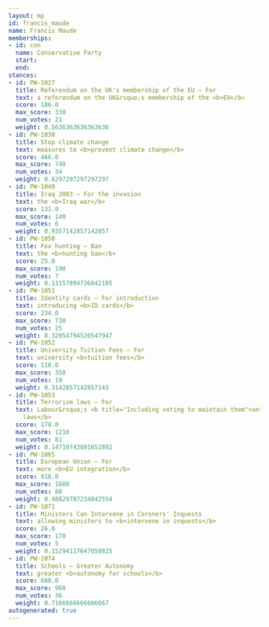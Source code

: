 ```yaml
---
layout: mp
id: francis_maude
name: Francis Maude
memberships:
- id: con
  name: Conservative Party
  start: 
  end: 
stances:
- id: PW-1027
  title: Referendum on the UK's membership of the EU — For
  text: a referendum on the UK&rsquo;s membership of the <b>EU</b>
  score: 186.0
  max_score: 330
  num_votes: 21
  weight: 0.5636363636363636
- id: PW-1030
  title: Stop climate change
  text: measures to <b>prevent climate change</b>
  score: 466.0
  max_score: 740
  num_votes: 34
  weight: 0.6297297297297297
- id: PW-1049
  title: Iraq 2003 — For the invasion
  text: the <b>Iraq war</b>
  score: 131.0
  max_score: 140
  num_votes: 6
  weight: 0.9357142857142857
- id: PW-1050
  title: Fox hunting — Ban
  text: the <b>hunting ban</b>
  score: 25.0
  max_score: 190
  num_votes: 7
  weight: 0.13157894736842105
- id: PW-1051
  title: Identity cards — For introduction
  text: introducing <b>ID cards</b>
  score: 234.0
  max_score: 730
  num_votes: 25
  weight: 0.32054794520547947
- id: PW-1052
  title: University Tuition Fees — For
  text: university <b>tuition fees</b>
  score: 110.0
  max_score: 350
  num_votes: 19
  weight: 0.3142857142857143
- id: PW-1053
  title: Terrorism laws — For
  text: Labour&rsquo;s <b title="Including voting to maintain them">anti-terrorism
    laws</b>
  score: 178.0
  max_score: 1210
  num_votes: 81
  weight: 0.14710743801652892
- id: PW-1065
  title: European Union — For
  text: more <b>EU integration</b>
  score: 918.0
  max_score: 1880
  num_votes: 88
  weight: 0.48829787234042554
- id: PW-1071
  title: Ministers Can Intervene in Coroners' Inquests
  text: allowing ministers to <b>intervene in inquests</b>
  score: 26.0
  max_score: 170
  num_votes: 5
  weight: 0.15294117647058825
- id: PW-1074
  title: Schools — Greater Autonomy
  text: greater <b>autonomy for schools</b>
  score: 688.0
  max_score: 960
  num_votes: 36
  weight: 0.7166666666666667
autogenerated: true
---
```

